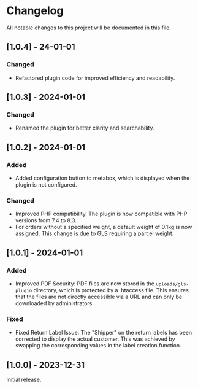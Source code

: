 # Changelog

All notable changes to this project will be documented in this file.

## [1.0.4] - 24-01-01

### Changed

- Refactored plugin code for improved efficiency and readability.

## [1.0.3] - 2024-01-01

### Changed

- Renamed the plugin for better clarity and searchability.

## [1.0.2] - 2024-01-01

### Added

- Added configuration button to metabox, which is displayed when the plugin is not configured.

### Changed

- Improved PHP compatibility. The plugin is now compatible with PHP versions from 7.4 to 8.3.
- For orders without a specified weight, a default weight of 0.1kg is now assigned. This change is due to GLS requiring a parcel weight.

## [1.0.1] - 2024-01-01

### Added

- Improved PDF Security: PDF files are now stored in the `uploads/gls-plugin` directory, which is protected by a .htaccess file. This ensures that the files are not directly accessible via a URL and can only be downloaded by administrators.

### Fixed

- Fixed Return Label Issue: The "Shipper" on the return labels has been corrected to display the actual customer. This was achieved by swapping the corresponding values in the label creation function.

## [1.0.0] - 2023-12-31

Initial release.
